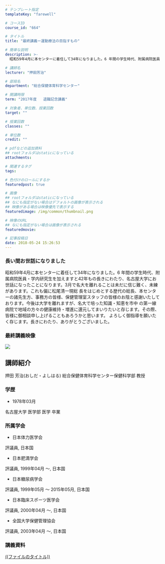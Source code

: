 ```yaml
---
# テンプレート指定
templateKey: "farewell"

# コースID
course_id: "664"

# タイトル
title: "最終講義ー運動療法の目指すもの"

# 簡単な説明
description: >-
  昭和59年4月に本センターに着任して34年になりました。6 年間の学生時代、附属病院医員・学内研究生を加えますと42年もの長きにわたり、名古屋大学にお世話になったことになります。3月で名大を離れ...

# 講師名
lecturer: "押田芳治"

# 部局名
department: "総合保健体育科学センター"

# 開講時限
term: "2017年度	退職記念講義"

# 対象者、単位数、授業回数
target: ""

# 授業回数
classes: ""

# 単位数
credit: ""

# pdfなどの追加資料
## rootフォルダはstaticになっている
attachments: 

# 関連するタグ
tags:

# 色付けのロールにするか
featuredpost: true

# 画像
## rootフォルダはstaticになっている
## なにも指定がない場合はデフォルトの画像が表示される
## 映像がある場合は映像優先で表示する
featuredimage: /img/common/thumbnail.png

# 映像のURL
## なにも指定がない場合は画像が表示される
featuredmovie: 

# 記事投稿日
date: 2018-05-24 15:26:53
---
```


### 長い間お世話になりました

昭和59年4月に本センターに着任して34年になりました。6 年間の学生時代、附属病院医員・学内研究生を加えますと42年もの長きにわたり、名古屋大学にお世話になったことになります。3月で名大を離れることは未だに信じ難く、未練があります。これも偏に松尾清一現総 長をはじめとする歴代の総長、本センターの諸先生方、事務方の皆様、保健管理室スタッフの皆様のお陰と感謝いたしております。今後は大学を離れますが、名大で培った知識・知恵を市中 の第一線病院で地域の方々の健康維持・増進に還元してまいりたいと存じます。その際、皆様に御相談申し上げることもあろうかと思います。 よろしく御指導を願いたく存じます。長きにわたり、ありがとうございました。

### 最終講義映像

[![][1]][2]

[1]: http://nuvideo.media.nagoya-u.ac.jp/thumbs/4020/4336

[2]: https://nuvideo.media.nagoya-u.ac.jp/embed/7bd94bb07f2aad08e2f402df7803ae2534f7a2bc

## 講師紹介

押田 芳治(おしだ・よしはる) 総合保健体育科学センター保健科学部 教授

### 学歴

* 1978年03月

名古屋大学 医学部 医学 卒業

### 所属学会

* 日本体力医学会

評議員, 日本国

* 日本肥満学会

評議員, 1999年04月 ～, 日本国

* 日本糖尿病学会

評議員, 1999年05月 ～ 2015年05月, 日本国

* 日本臨床スポーツ医学会

評議員, 2000年04月 ～, 日本国

* 全国大学保健管理協会

評議員, 2003年04月 ～, 日本国

### 講義資料

[((ファイルのタイトル))](/files/664/((ファイル名))) 

